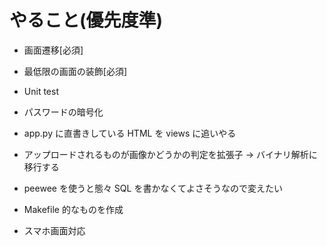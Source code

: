 # やること(優先度準)

- 画面遷移[必須]

* 最低限の画面の装飾[必須]

* Unit test

* パスワードの暗号化

- app.py に直書きしている HTML を views に追いやる

- アップロードされるものが画像かどうかの判定を拡張子 → バイナリ解析に移行する

- peewee を使うと態々 SQL を書かなくてよさそうなので変えたい

* Makefile 的なものを作成

* スマホ画面対応
